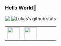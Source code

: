 ### Hello World👋
<p align="left">
   <img align="center" src="https://github-readme-stats.vercel.app/api/top-langs/?username=luskasouza&theme=radical&hile_langs_below=1&layout=compact"/>
 	 <img align="center" src="https://github-readme-stats.vercel.app/api?username=luskasouza&show_icons=true&theme=radical&line_height=20" alt="Lukas's github stats"/>
    
</p>
<link rel="stylesheet" href="https://cdn.jsdelivr.net/gh/devicons/devicon@v2.15.1/devicon.min.css">
<table>
   <tr>
      <td><img style="width: 40px;" src="https://cdn.jsdelivr.net/gh/devicons/devicon/icons/javascript/javascript-original.svg" /></td>
      <td><img style="width: 40px; "src="https://cdn.jsdelivr.net/gh/devicons/devicon/icons/php/php-original.svg"/></td>
      <td><img style="width: 40px; src="https://cdn.jsdelivr.net/gh/devicons/devicon/icons/python/python-original.svg"/></td>
   </tr>
</table>

          
          


